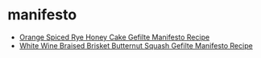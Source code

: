 # manifesto

 * [Orange Spiced Rye Honey Cake Gefilte Manifesto Recipe](index/o/orange-spiced-rye-honey-cake-gefilte-manifesto-recipe.json)
 * [White Wine Braised Brisket Butternut Squash Gefilte Manifesto Recipe](index/w/white-wine-braised-brisket-butternut-squash-gefilte-manifesto-recipe.json)
